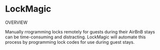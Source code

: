 # LockMagic

OVERVIEW

Manually rrogramming locks remotely for guests during their AirBnB stays can be time-consuming and distracting.  LockMagic will automate this process by programming lock codes for use during guest stays.
